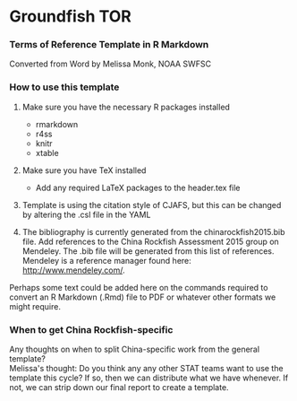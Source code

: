 # Groundfish TOR #

### Terms of Reference Template in R Markdown

Converted from Word by Melissa Monk, NOAA SWFSC

### How to use this template

1. Make sure you have the necessary R packages installed
    * rmarkdown
    * r4ss
    * knitr
    * xtable
2. Make sure you have TeX installed
    * Add any required LaTeX packages to the header.tex file

3. Template is using the citation style of CJAFS, but this can be changed by altering the .csl file in the YAML

4. The bibliography is currently generated from the chinarockfish2015.bib file.  Add references to the China Rockfish Assessment 2015 group on Mendeley.  The .bib file will be generated from this list of references.  Mendeley is a reference manager found here: http://www.mendeley.com/.  


Perhaps some text could be added here on the commands required to convert an R Markdown (.Rmd) file to PDF or whatever other formats we might require.

### When to get China Rockfish-specific

Any thoughts on when to split China-specific work from the general template?  
Melissa's thought: Do you think any any other STAT teams want to use the template this cycle?  If so, then we can distribute what we have whenever.  If not, we can strip down our final report to create a template.
